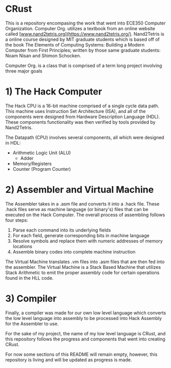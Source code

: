 # CRust
This is a repository encompasing the work that went into ECE350 Computer Organization. Computer Org. utilizes a textbook from an online website called [www.nand2tetris.org](https://www.nand2tetris.org/). Nand2Tetris is a online course designed by MIT graduate students which is based off of the book The Elements of Computing Systems: Building a Modern Computer from First Principles; written by those same graduate students: Noam Nisan and Shimon Schocken.

Computer Org. is a class that is comprised of a term long project involving three major goals

# 1) The Hack Computer
The Hack CPU is a 16-bit machine comprised of a single cycle data path. This machine uses Instruction Set Architecture (ISA), and all of the components were designed from Hardware Description Language (HDL). These components functionality was then verified by tools provided by Nand2Tetris.

The Datapath (CPU) involves several components, all which were designed in HDL:
- Arithmetic Logic Unit (ALU)
  - Adder
- Memory/Registers
- Counter (Program Counter)

# 2) Assembler and Virtual Machine
The Assembler takes in a .asm file and converts it into a .hack file. These .hack files serve as machine language (or binary's) files that can be executed on the Hack Computer. The overall process of assembling follows four steps:
1. Parse each command into its underlying fields
2. For each field, generate corresponding bits in machine language
3. Resolve symbols and replace them with numeric addresses of memory locations
4. Assemble binary codes into complete machine instruction

The Virtual Machine translates .vm files into .asm files that are then fed into the assembler. The Virtual Machine is a Stack Based Machine that utilizes Stack Arithmetic to emit the proper assembly code for certain operations found in the HLL code.

# 3) Compiler
Finally, a compiler was made for our own low level language which converts the low level language into assembly to be processed into Hack Assembly for the Assembler to use.

For the sake of my project, the name of my low level language is CRust, and this repository follows the progress and components that went into creating CRust.

For now some sections of this README will remain empty, however, this repository is living and will be updated as progress is made.
